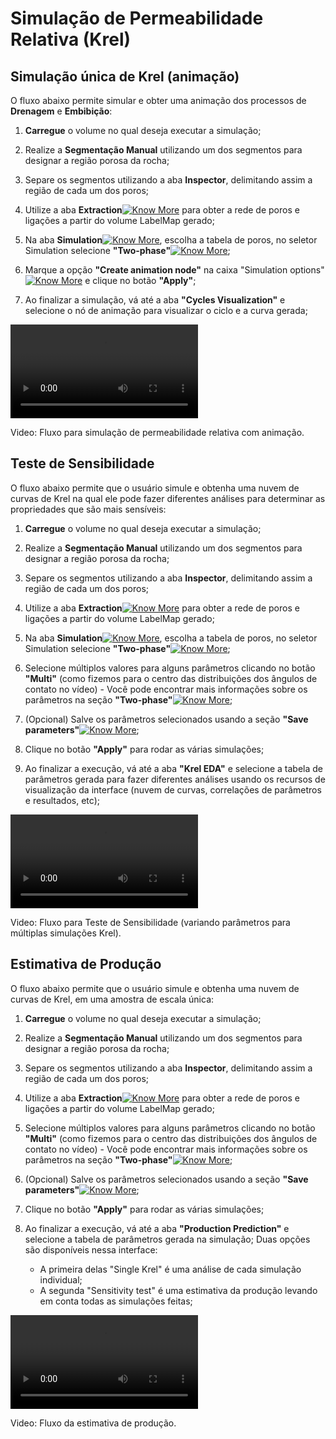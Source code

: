 # Simulação de Permeabilidade Relativa (Krel)

<div class="content-wrapper">
    <div class="text-content">
        <h2>Simulação única de Krel (animação)</h2>
        <p>O fluxo abaixo permite simular e obter uma animação dos processos de <b>Drenagem</b> e <b>Embibição</b>:</p>
        <ol>
            <li>
            <p><b>Carregue</b> o volume no qual deseja executar a simulação;</p>
            </li>
            <li>
            <p>Realize a <b>Segmentação Manual</b> utilizando um dos segmentos para designar a região porosa da rocha;</p>
            </li>
            <li>
            <p>Separe os segmentos utilizando a aba <b>Inspector</b>, delimitando assim a região de cada um dos poros;</p>
            </li>
            <li>
            <p>Utilize a aba <b>Extraction</b><a href="../Modulos/PNExtraction.html"><img alt="Know More" src="../../assets/icons/saiba_mais.svg" class="know-more-icon"></a> para obter a rede de poros e ligações a partir do volume LabelMap gerado;</p>
            </li>
            <li>
            <p>Na aba <b>Simulation</b><a href="../Modulos/PNSimulation.html"><img alt="Know More" src="../../assets/icons/saiba_mais.svg" class="know-more-icon"></a>, escolha a tabela de poros, no seletor Simulation selecione <b>"Two-phase"</b><a href="../Modulos/PNSimulation.html#two-phase"><img alt="Know More" src="../../assets/icons/saiba_mais.svg" class="know-more-icon"></a>;</p>
            </li>
            <li>
            <p>Marque a opção <b>"Create animation node"</b> na caixa "Simulation options"<a href="../Modulos/PNSimulation.html#simulation-options"><img alt="Know More" src="../../assets/icons/saiba_mais.svg" class="know-more-icon"></a> e clique no botão <b>"Apply"</b>;</p>
            </li>
			<li>
            <p>Ao finalizar a simulação, vá até a aba <b>"Cycles Visualization"</b> e selecione o nó de animação para visualizar o ciclo e a curva gerada;</p>
            </li>
        </ol>
    </div>
    <div class="video-wrapper">
        <video class="floating-video" controls>
            <source src="../../assets/videos/pnm_krel_animation.webm" type="video/webm">
            Sorry, your browser does not support the video tag.
        </video>
        <p class="video-caption">Video: Fluxo para simulação de permeabilidade relativa com animação.</p>
    </div>
</div>


<div class="content-wrapper">
    <div class="text-content">
        <h2 id=teste-de-sensibilidade>Teste de Sensibilidade</h2>
        <p>O fluxo abaixo permite que o usuário simule e obtenha uma nuvem de curvas de Krel na qual ele pode fazer diferentes análises para determinar as propriedades que são mais sensíveis:</p>
        <ol>
            <li>
            <p><b>Carregue</b> o volume no qual deseja executar a simulação;</p>
            </li>
            <li>
            <p>Realize a <b>Segmentação Manual</b> utilizando um dos segmentos para designar a região porosa da rocha;</p>
            </li>
            <li>
            <p>Separe os segmentos utilizando a aba <b>Inspector</b>, delimitando assim a região de cada um dos poros;</p>
            </li>
            <li>
            <p>Utilize a aba <b>Extraction</b><a href="../Modulos/PNExtraction.html"><img alt="Know More" src="../../assets/icons/saiba_mais.svg" class="know-more-icon"></a> para obter a rede de poros e ligações a partir do volume LabelMap gerado;</p>
            </li>
            <li>
            <p>Na aba <b>Simulation</b><a href="../Modulos/PNSimulation.html"><img alt="Know More" src="../../assets/icons/saiba_mais.svg" class="know-more-icon"></a>, escolha a tabela de poros, no seletor Simulation selecione <b>"Two-phase"</b><a href="../Modulos/PNSimulation.html#two-phase"><img alt="Know More" src="../../assets/icons/saiba_mais.svg" class="know-more-icon"></a>;</p>
            </li>
            <li>
            <p>Selecione múltiplos valores para alguns parâmetros clicando no botão <b>"Multi"</b> (como fizemos para o centro das distribuições dos ângulos de contato no vídeo) - Você pode encontrar mais informações sobre os parâmetros na seção <b>"Two-phase"</b><a href="../Modulos/PNSimulation.html#two-phase"><img alt="Know More" src="../../assets/icons/saiba_mais.svg" class="know-more-icon"></a>;</p>
			</li>
            <li>
            <p>(Opcional) Salve os parâmetros selecionados usando a seção <b>"Save parameters"</b><a href="../Modulos/PNSimulation.html#salvarcarregar-tabela-de-selecao-de-parametros"><img alt="Know More" src="../../assets/icons/saiba_mais.svg" class="know-more-icon"></a>;</p>
			</li>
			<li>
			<p>Clique no botão <b>"Apply"</b> para rodar as várias simulações;</p>
            </li>
			<li>
            <p>Ao finalizar a execução, vá até a aba <b>"Krel EDA"</b> e selecione a tabela de parâmetros gerada para fazer diferentes análises usando os recursos de visualização da interface (nuvem de curvas, correlações de parâmetros e resultados, etc);</p>
            </li>
        </ol>
    </div>
	<div class="video-wrapper">
        <video class="floating-video" controls>
            <source src="../../assets/videos/pnm_sensibility.webm" type="video/webm">
            Sorry, your browser does not support the video tag.
        </video>
        <p class="video-caption">Video: Fluxo para Teste de Sensibilidade (variando parâmetros para múltiplas simulações Krel).</p>
    </div>
</div>


<div class="content-wrapper">
    <div class="text-content">
        <h2>Estimativa de Produção</h2>
        <p>O fluxo abaixo permite que o usuário simule e obtenha uma nuvem de curvas de Krel, em uma amostra de escala única:</p>
        <ol>
            <li>
            <p><b>Carregue</b> o volume no qual deseja executar a simulação;</p>
            </li>
            <li>
            <p>Realize a <b>Segmentação Manual</b> utilizando um dos segmentos para designar a região porosa da rocha;</p>
            </li>
            <li>
            <p>Separe os segmentos utilizando a aba <b>Inspector</b>, delimitando assim a região de cada um dos poros;</p>
            </li>
            <li>
            <p>Utilize a aba <b>Extraction</b><a href="../Modulos/PNExtraction.html"><img alt="Know More" src="../../assets/icons/saiba_mais.svg" class="know-more-icon"></a> para obter a rede de poros e ligações a partir do volume LabelMap gerado;</p>
            </li>
			<li>
            <p>Selecione múltiplos valores para alguns parâmetros clicando no botão <b>"Multi"</b> (como fizemos para o centro das distribuições dos ângulos de contato no vídeo) - Você pode encontrar mais informações sobre os parâmetros na seção <b>"Two-phase"</b><a href="../Modulos/PNSimulation.html#two-phase"><img alt="Know More" src="../../assets/icons/saiba_mais.svg" class="know-more-icon"></a>;</p>
			</li>
            <li>
            <p>(Opcional) Salve os parâmetros selecionados usando a seção <b>"Save parameters"</b><a href="../Modulos/PNSimulation.html#salvarcarregar-tabela-de-selecao-de-parametros"><img alt="Know More" src="../../assets/icons/saiba_mais.svg" class="know-more-icon"></a>;</p>
			</li>
			<li>
			<p>Clique no botão <b>"Apply"</b> para rodar as várias simulações;</p>
            </li>
			<li>
            <p>
			Ao finalizar a execução, vá até a aba <b>"Production Prediction"</b> e selecione a tabela de parâmetros gerada na simulação; Duas opções são disponíveis nessa interface: 
			<ul>
			<li>A primeira delas "Single Krel" é uma análise de cada simulação individual;</li>
			<li>A segunda "Sensitivity test" é uma estimativa da produção levando em conta todas as simulações feitas;</li>
			</ul>
			</p>
            </li>
        </ol>
    </div>
	<div class="video-wrapper">
        <video class="floating-video" controls>
            <source src="../../assets/videos/pnm_production.webm" type="video/webm">
            Sorry, your browser does not support the video tag.
        </video>
        <p class="video-caption">Video: Fluxo da estimativa de produção.</p>
    </div>
</div>

